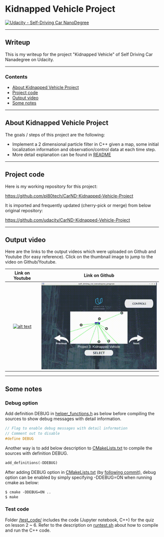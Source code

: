 # **Kidnapped Vehicle Project** 
[![Udacity - Self-Driving Car NanoDegree](https://s3.amazonaws.com/udacity-sdc/github/shield-carnd.svg)](http://www.udacity.com/drive)

---
## Writeup

This is my writeup for the project "Kidnapped Vehicle" of Self Driving Car Nanadegree on Udacity.

[//]: # (Image References)

[image1]: ./output/KidnappedVehicle.gif "Kidnapped Vehicle (Animation)"
[image2]: https://i.ytimg.com/vi/2Qa63TRbtpw/hqdefault.jpg "Thumbnail on Youtube"

---

### Contents

* [About Kidnapped Vehicle Project](#About-Kidnapped-Vehicle-Project)
* [Project code](#Project-code)
* [Output video](#Output-video)
* [Some notes](#Some-notes)

---
## About Kidnapped Vehicle Project

The goals / steps of this project are the following:

* Implement a 2 dimensional particle filter in C++ given a map, some initial localization information and observation/control data at each time step.
* More detail explanation can be found in [README](https://github.com/pl80tech/CarND-Kidnapped-Vehicle-Project/blob/master/README.md)

---
## Project code

Here is my working repository for this project:

https://github.com/pl80tech/CarND-Kidnapped-Vehicle-Project

It is imported and frequently updated (cherry-pick or merge) from below original repository:

https://github.com/udacity/CarND-Kidnapped-Vehicle-Project

---
## Output video

Here are the links to the output videos which were uploaded on Github and Youtube (for easy reference). Click on the thumbnail image to jump to the video on Github/Youtube.

| Link on Youtube              | Link on Github               |
|:----------------------------:|:----------------------------:|
|[![alt text][image2]](http://www.youtube.com/watch?v=2Qa63TRbtpw)|[![alt text][image1]](https://github.com/pl80tech/CarND-Kidnapped-Vehicle-Project/blob/master/output/KidnappedVehicle.mp4)|

---
## Some notes

### Debug option

 Add definition DEBUG in [helper_functions.h](https://github.com/pl80tech/CarND-Kidnapped-Vehicle-Project/blob/master/src/helper_functions.h) as below before compiling the sources to show debug messages with detail information.
 ```C++
 // Flag to enable debug messages with detail information
 // Comment out to disable
 #define DEBUG
 ```
 Another way is to add below description to [CMakeLists.txt](https://github.com/pl80tech/CarND-Kidnapped-Vehicle-Project/blob/master/CMakeLists.txt) to compile the sources with definition DEBUG.
 ```txt
 add_definitions(-DDEBUG)
 ```

 After adding DEBUG option in [CMakeLists.txt](https://github.com/pl80tech/CarND-Kidnapped-Vehicle-Project/blob/master/CMakeLists.txt) (by [following commit](https://github.com/pl80tech/CarND-Kidnapped-Vehicle-Project/commit/fff9b471c156a4fda7033c7fcfba1d74a920434c)), debug option can be enabled by simply specifying -DDEBUG=ON when running cmake as below: 
 ```shell
 $ cmake -DDEBUG=ON ..
 $ make
 ```

### Test code

Folder [/test_code/](https://github.com/pl80tech/CarND-Kidnapped-Vehicle-Project/tree/master/test_code) includes the code (Jupyter notebook, C++) for the quiz on lesson 2 ~ 6. Refer to the description on [runtest.sh](https://github.com/pl80tech/CarND-Kidnapped-Vehicle-Project/blob/master/test_code/runtest.sh) about how to compile and run the C++ code.